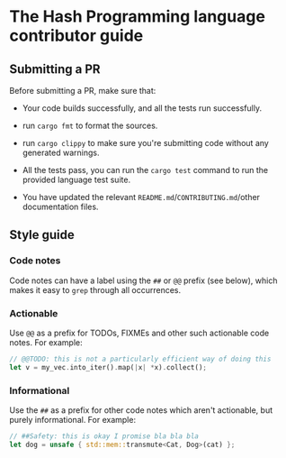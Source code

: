 # The Hash Programming language contributor guide

## Submitting a PR
    
Before submitting a PR, make sure that:

- Your code builds successfully, and all the tests run successfully.

- run `cargo fmt` to format the sources.

- run `cargo clippy` to make sure you're submitting code without any generated warnings. 

- All the tests pass, you can run the `cargo test` command to run the provided language test suite.

- You have updated the relevant `README.md`/`CONTRIBUTING.md`/other documentation files.

## Style guide

### Code notes

Code notes can have a label using the `##` or `@@` prefix (see below), which
makes it easy to `grep` through all occurrences.

### Actionable

Use `@@` as a prefix for TODOs, FIXMEs and other such actionable code notes.
For example:

```rust
// @@TODO: this is not a particularly efficient way of doing this
let v = my_vec.into_iter().map(|x| *x).collect();
```

### Informational

Use the `##` as a prefix for other code notes which aren't actionable, but
purely informational.
For example:

```rust
// ##Safety: this is okay I promise bla bla bla
let dog = unsafe { std::mem::transmute<Cat, Dog>(cat) };
```
